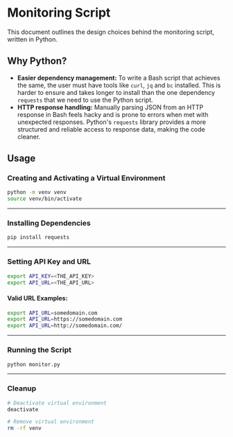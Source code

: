# Monitoring Script

This document outlines the design choices behind the monitoring script, written in Python.

## Why Python?
- **Easier dependency management:** To write a Bash script that achieves the same, the user must have tools like `curl`, `jq` and `bc` installed. This is harder to ensure and takes longer to install than the one dependency `requests` that we need to use the Python script.
- **HTTP response handling:** Manually parsing JSON from an HTTP response in Bash feels hacky and is prone to errors when met with unexpected responses. Python's `requests` library provides a more structured and reliable access to response data, making the code cleaner.

## Usage
### Creating and Activating a Virtual Environment
```bash
python -m venv venv
source venv/bin/activate
```

---

### Installing Dependencies
```bash
pip install requests
```

---

### Setting API Key and URL
```bash
export API_KEY=<THE_API_KEY>
export API_URL=<THE_API_URL>
```

#### Valid URL Examples:
```bash
export API_URL=somedomain.com
export API_URL=https://somedomain.com
export API_URL=http://somedomain.com/
```

---

### Running the Script
```bash
python monitor.py
```

---

### Cleanup
```bash
# Deactivate virtual environment
deactivate

# Remove virtual environment
rm -rf venv
```
